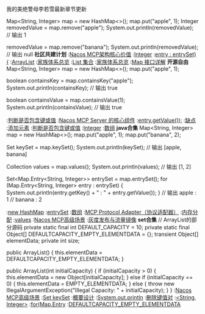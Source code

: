 我的美绝警母李若雪最新章节更新


Map<String, Integer> map = new HashMap<>();
map.put("apple", 1);
Integer removedValue = map.remove("apple");
System.out.println(removedValue);  // 输出 1

removedValue = map.remove("banana");
System.out.println(removedValue);  // 输出 null
<strong>社区共建计划</strong>
:[Nacos MCP架构核心价值](https://pastebin.com/68F9AQ2i)
:[Integer](https://rentry.org/mp6ia8dr)
:[entry : entrySet) {](https://rentry.org/2hp5hr5s)
:[ArrayList](https://github.com/ggysda/zks)
:[家族体系总览](https://rentry.org/n4v7z5qb)
:[List 集合](https://rentry.org/ossqy9pp)
:[家族体系总览](https://rentry.org/sw2ai6sd)
:[Map 接口详解](https://github.com/wjrmydt)
<strong>开源自由</strong>
Map<String, Integer> map = new HashMap<>();
map.put("apple", 1);

boolean containsKey = map.containsKey("apple");
System.out.println(containsKey);  // 输出 true

boolean containsValue = map.containsValue(1);
System.out.println(containsValue);  // 输出 true

:[判断是否包含键或值](https://pastebin.com/LWY42Jzp)
:[Nacos MCP Server 的核心组件](https://pastebin.com/1AvzkGM0)
:[entry.getValue());](https://pastebin.com/YDKGidgv)
:[缺点](https://pastebin.com/kpshAFEK)
:[添加元素](https://pastebin.com/J5ynGXjF)
:[判断是否包含键或值](https://rentry.org/h4cq3tza)
:[Integer](https://pastebin.com/UtbM5Wh1)
:[数组](https://pastebin.com/TbYwwhtm)
<strong>java合集</strong>
Map<String, Integer> map = new HashMap<>();
map.put("apple", 1);
map.put("banana", 2);

Set<String> keySet = map.keySet();
System.out.println(keySet);  // 输出 [apple, banana]

Collection<Integer> values = map.values();
System.out.println(values);  // 输出 [1, 2]

Set<Map.Entry<String, Integer>> entrySet = map.entrySet();
for (Map.Entry<String, Integer> entry : entrySet) {
    System.out.println(entry.getKey() + " : " + entry.getValue());
}
// 输出 apple : 1
//      banana : 2

:[new HashMap](https://pastebin.com/4S1iyFsT)
:[entrySet](https://pastebin.com/wkkBW15U)
:[数组](https://rentry.org/q23auswq)
:[MCP Protocol Adapter（协议适配器）](https://rentry.org/obro8fu8)
:[内存分配](https://rentry.org/csksd92x)
:[values](https://pastebin.com/MKGChMqM)
:[Nacos MCP高级场景](https://pastebin.com/N5xkp0zg)
:[灰度发布与流量镜像](https://github.com/zsjdu/slo)
<strong>set合集</strong>
// ArrayList的部分源码
private static final int DEFAULT_CAPACITY = 10;
private static final Object[] DEFAULTCAPACITY_EMPTY_ELEMENTDATA = {};
transient Object[] elementData;
private int size;

public ArrayList() {
    this.elementData = DEFAULTCAPACITY_EMPTY_ELEMENTDATA;
}

public ArrayList(int initialCapacity) {
    if (initialCapacity > 0) {
        this.elementData = new Object[initialCapacity];
    } else if (initialCapacity == 0) {
        this.elementData = EMPTY_ELEMENTDATA;
    } else {
        throw new IllegalArgumentException("Illegal Capacity: " + initialCapacity);
    }
}
:[Nacos MCP高级场景](https://rentry.org/wccnw8go)
:[Set<K> keySet](https://pastebin.com/weiwJLJN)
:[概要设计](https://rentry.org/grfn43pa)
:[System.out.println](https://rentry.org/xuavmdo6)
:[删除键值对](https://pastebin.com/RBRicAzq)
:[<String, Integer>](https://rentry.org/gi6npiz6)
:[for(Map.Entry](https://pastebin.com/riBgFgEP)
:[DEFAULTCAPACITY_EMPTY_ELEMENTDATA](https://pastebin.com/gFbe5VpE)
